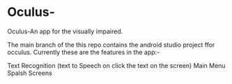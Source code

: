 # Oculus-
Oculus-An app for the visually impaired.

The main branch of the this repo contains the android studio project ffor occulus.
Currently these are the features in the app:-

Text Recognition (text to Speech on click the text on the screen)
Main Menu
Spalsh Screens

